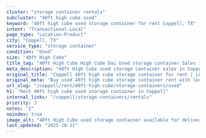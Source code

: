 ```yaml
---
cluster: "storage container rentals"
subcluster: "40ft high cube used"
keyword: "40ft high cube used storage container for rent Coppell, TX"
intent: "Transactional-Local"
page_type: "Location-Product"
city: "Coppell, TX"
service_type: "storage container"
condition: "Used"
size: "40ft High Cube"
title_tag: "40ft High Cube High Cube Dai Used storage container Sales in Coppell | LC Container"
meta_description: "40ft High Cube used storage container sales in Coppell. High cube containers with extra height. Fast delivery, competitive pricing. Serving storage containers area. Quote ID: 7CA. Call (214) 524-4168 for your free quote today."
original_title: "Coppell 40ft high cube storage container for rent | LC"
original_meta: "Buy used 40ft high cube storage container rent with local delivery in Coppell, TX. LC Container — local Since 2003. Request a fast quote today."
url_slug: "/coppell/rent/40ft-high-cube/storage-containers/used"
h1: "Rent 40ft high cube used storage container in Coppell"
internal_links: "/coppell/storage-containers/rentals"
priority: 3
notes: "2"
noindex: true
image_alt: "40ft High Cube used storage container available for delivery in Coppell"
last_updated: "2025-10-21"
---
```


<!-- TODO: Add unique city/inventory copy, images, and internal links here. -->
